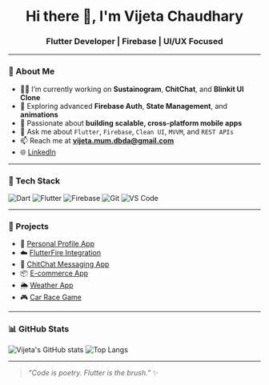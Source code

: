 <h1 align="center">Hi there 👋, I'm Vijeta Chaudhary</h1>
<h3 align="center">Flutter Developer | Firebase | UI/UX Focused</h3>

---

### 🚀 About Me

- 🧑‍💻 I’m currently working on **Sustainogram**, **ChitChat**, and **Blinkit UI Clone**
- 🌱 Exploring advanced **Firebase Auth**, **State Management**, and **animations**
- 🔭 Passionate about **building scalable, cross-platform mobile apps**
- 💬 Ask me about `Flutter`, `Firebase`, `Clean UI`, `MVVM`, and `REST APIs`
- 📫 Reach me at **vijeta.mum.dbda@gmail.com**
- 🌐 [LinkedIn](https://www.linkedin.com/in/vijetachaudhary)

---

### 🔨 Tech Stack

![Dart](https://img.shields.io/badge/Dart-0175C2?style=flat-square&logo=dart&logoColor=white)
![Flutter](https://img.shields.io/badge/Flutter-02569B?style=flat-square&logo=flutter&logoColor=white)
![Firebase](https://img.shields.io/badge/Firebase-ffca28?style=flat-square&logo=firebase&logoColor=black)
![Git](https://img.shields.io/badge/Git-F05032?style=flat-square&logo=git&logoColor=white)
![VS Code](https://img.shields.io/badge/VS%20Code-007ACC?style=flat-square&logo=visual-studio-code&logoColor=white)

---

### 🧩 Projects

- 🌱 [Personal Profile App](https://github.com/vijeta-flutter-08/personal-profile)
- ☁️ [FlutterFire Integration](https://github.com/vijeta-flutter/flutterfire)
- 📲 [ChitChat Messaging App](https://github.com/vijeta-flutter/chitchat)
- 📦 [E-commerce App](https://github.com/vijeta-flutter/ecommerce)
- 🌦️ [Weather App](https://github.com/vijeta-flutter/Weatherapp-integrated)
- 🎮 [Car Race Game](https://github.com/vijeta-flutter/carrace)

---

### 📊 GitHub Stats

![Vijeta's GitHub stats](https://github-readme-stats.vercel.app/api?username=vijeta-flutter&show_icons=true&theme=radical)
![Top Langs](https://github-readme-stats.vercel.app/api/top-langs/?username=vijeta-flutter&layout=compact&theme=radical)

---

> _“Code is poetry. Flutter is the brush.”_ ✨

